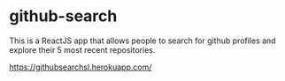 # github-search
This is a ReactJS app that allows people to search for github profiles and explore their 5 most recent repositories.

https://githubsearchsl.herokuapp.com/
